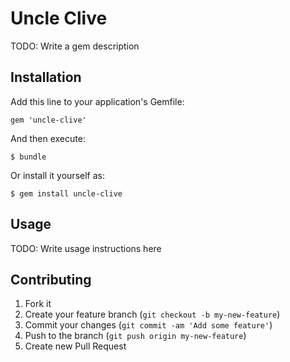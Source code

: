 # Uncle Clive


TODO: Write a gem description

## Installation

Add this line to your application's Gemfile:

    gem 'uncle-clive'

And then execute:

    $ bundle

Or install it yourself as:

    $ gem install uncle-clive

## Usage

TODO: Write usage instructions here

## Contributing

1. Fork it
2. Create your feature branch (`git checkout -b my-new-feature`)
3. Commit your changes (`git commit -am 'Add some feature'`)
4. Push to the branch (`git push origin my-new-feature`)
5. Create new Pull Request
